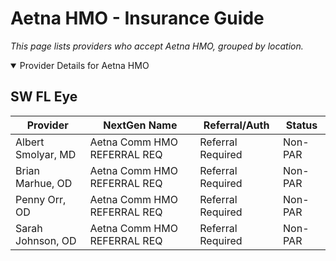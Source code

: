 # Aetna HMO - Insurance Guide

*This page lists providers who accept Aetna HMO, grouped by location.*

<details open><summary>Provider Details for Aetna HMO</summary>

## SW FL Eye

| Provider | NextGen Name | Referral/Auth | Status |
|----------|-------------|--------------|--------|
| Albert Smolyar, MD | Aetna Comm HMO REFERRAL REQ | Referral Required | Non-PAR |
| Brian Marhue, OD | Aetna Comm HMO REFERRAL REQ | Referral Required | Non-PAR |
| Penny Orr, OD | Aetna Comm HMO REFERRAL REQ | Referral Required | Non-PAR |
| Sarah Johnson, OD | Aetna Comm HMO REFERRAL REQ | Referral Required | Non-PAR |

</details>

